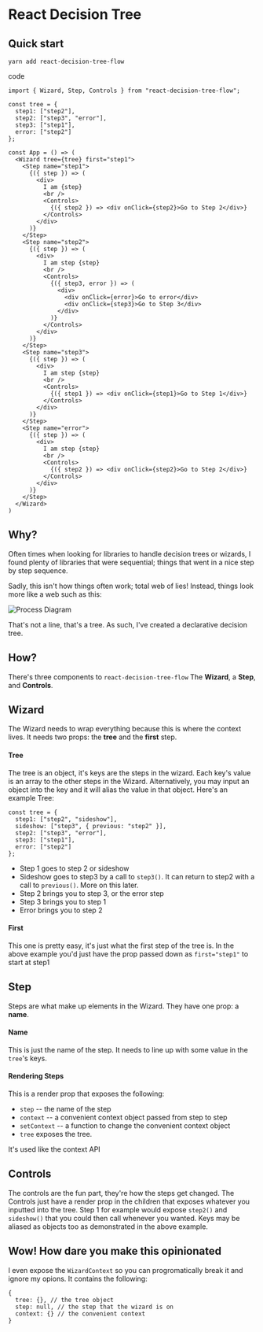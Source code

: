 # React Decision Tree

## Quick start

`yarn add react-decision-tree-flow`

code

```
import { Wizard, Step, Controls } from "react-decision-tree-flow";

const tree = {
  step1: ["step2"],
  step2: ["step3", "error"],
  step3: ["step1"],
  error: ["step2"]
};

const App = () => (
  <Wizard tree={tree} first="step1">
    <Step name="step1">
      {({ step }) => (
        <div>
          I am {step}
          <br />
          <Controls>
            {({ step2 }) => <div onClick={step2}>Go to Step 2</div>}
          </Controls>
        </div>
      )}
    </Step>
    <Step name="step2">
      {({ step }) => (
        <div>
          I am step {step}
          <br />
          <Controls>
            {({ step3, error }) => (
              <div>
                <div onClick={error}>Go to error</div>
                <div onClick={step3}>Go to Step 3</div>
              </div>
            )}
          </Controls>
        </div>
      )}
    </Step>
    <Step name="step3">
      {({ step }) => (
        <div>
          I am step {step}
          <br />
          <Controls>
            {({ step1 }) => <div onClick={step1}>Go to Step 1</div>}
          </Controls>
        </div>
      )}
    </Step>
    <Step name="error">
      {({ step }) => (
        <div>
          I am step {step}
          <br />
          <Controls>
            {({ step2 }) => <div onClick={step2}>Go to Step 2</div>}
          </Controls>
        </div>
      )}
    </Step>
  </Wizard>
)

```

## Why?

Often times when looking for libraries to handle decision trees or wizards, I found plenty of libraries that were sequential; things that went in a nice step by step sequence.

Sadly, this isn't how things often work; total web of lies! Instead, things look more like a web such as this:

![Process Diagram](https://i.imgur.com/43ZaQL5.png)

That's not a line, that's a tree. As such, I've created a declarative decision tree.

## How?

There's three components to `react-decision-tree-flow` The **Wizard**, a **Step**, and **Controls**.

## Wizard

The Wizard needs to wrap everything because this is where the context lives. It needs two props: the **tree** and the **first** step.

#### Tree

The tree is an object, it's keys are the steps in the wizard. Each key's value is an array to the other steps in the Wizard. Alternatively, you may input an object into the key and it will alias the value in that object. Here's an example Tree:

```
const tree = {
  step1: ["step2", "sideshow"],
  sideshow: ["step3", { previous: "step2" }],
  step2: ["step3", "error"],
  step3: ["step1"],
  error: ["step2"]
};
```

- Step 1 goes to step 2 or sideshow
- Sideshow goes to step3 by a call to `step3()`. It can return to step2 with a call to `previous()`. More on this later.
- Step 2 brings you to step 3, or the error step
- Step 3 brings you to step 1
- Error brings you to step 2

#### First

This one is pretty easy, it's just what the first step of the tree is. In the above example you'd just have the prop passed down as `first="step1"` to start at step1

## Step

Steps are what make up elements in the Wizard. They have one prop: a **name**.

#### Name

This is just the name of the step. It needs to line up with some value in the `tree`'s keys.

#### Rendering Steps

This is a render prop that exposes the following:

- `step` -- the name of the step
- `context` -- a convenient context object passed from step to step
- `setContext` -- a function to change the convenient context object
- `tree` exposes the tree.

It's used like the context API

## Controls

The controls are the fun part, they're how the steps get changed. The Controls just have a render prop in the children that exposes whatever you inputted into the tree. Step 1 for example would expose `step2()` and `sideshow()` that you could then call whenever you wanted. Keys may be aliased as objects too as demonstrated in the above example.

## Wow! How dare you make this opinionated

I even expose the `WizardContext` so you can progromatically break it and ignore my opions. It contains the following:

```
{
  tree: {}, // the tree object
  step: null, // the step that the wizard is on
  context: {} // the convenient context
}
```
